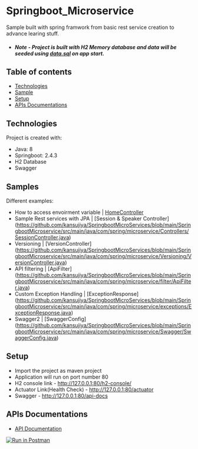 # Springboot_Microservice
Sample built with spring framwork from basic rest service creation to advance learing stuff.

* ##### Note - Project is built with H2 Memory database and data will be seeded using [data.sql](https://github.com/kansujiya/SpringbootMicroServices/blob/main/SpringbootMicroservice/src/main/resources/data.sql)  on app start.

## Table of contents
* [Technologies](#technologies)
* [Sample](#samples)
* [Setup](#setup)
* [APIs Documentations](#apis)


## Technologies

Project is created with:
* Java: 8
* Springboot: 2.4.3
* H2 Database
* Swagger

## Samples

Different examples:
* How to access envoirment variable | [HomeController](https://github.com/kansujiya/SpringbootMicroServices/blob/main/SpringbootMicroservice/src/main/java/com/spring/microservice/Controllers/HomeController.java) 
* Sample Rest services with JPA | [Session & Speaker Controller] (https://github.com/kansujiya/SpringbootMicroServices/blob/main/SpringbootMicroservice/src/main/java/com/spring/microservice/Controllers/SessionController.java)
* Versioning | [VersionController] (https://github.com/kansujiya/SpringbootMicroServices/blob/main/SpringbootMicroservice/src/main/java/com/spring/microservice/Versioning/VersionController.java)
* API filtering |  [ApiFilter] (https://github.com/kansujiya/SpringbootMicroServices/blob/main/SpringbootMicroservice/src/main/java/com/spring/microservice/filter/ApiFilter.java)
* Custom Exception Handling | [ExceptionResponse] (https://github.com/kansujiya/SpringbootMicroServices/blob/main/SpringbootMicroservice/src/main/java/com/spring/microservice/exceptions/ExceptionResponse.java)
* Swagger2 | [SwaggerConfig] (https://github.com/kansujiya/SpringbootMicroServices/blob/main/SpringbootMicroservice/src/main/java/com/spring/microservice/Swagger/SwaggerConfig.java)

## Setup
* Import the project as maven project
* Application will run on port number 80
* H2 console link - http://127.0.0.1:80/h2-console/
* Actuator Link(Health Check) - http://127.0.0.1:80/actuator
* Swagger - http://127.0.0.1:80/api-docs

## APIs Documentations

* [API Documentation](https://documenter.getpostman.com/view/2141799/Tz5jcz6t)

[![Run in Postman](https://run.pstmn.io/button.svg)](https://app.getpostman.com/run-collection/5d0d8f5cfd0e70f85bab)
